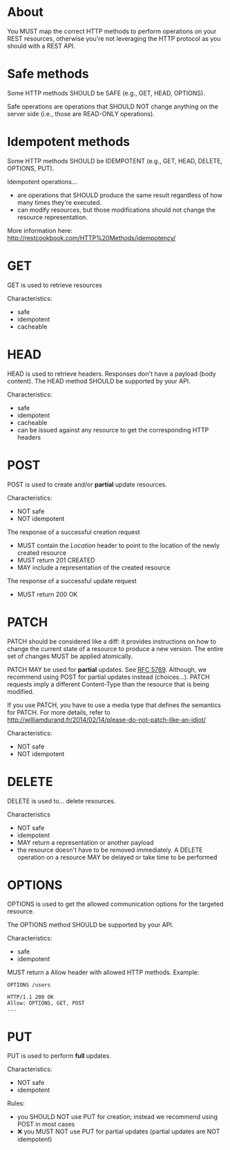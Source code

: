 # About
You MUST map the correct HTTP methods to perform operations on your REST resources, otherwise you're not leveraging the HTTP protocol as you should with a REST API.

# Safe methods
Some HTTP methods SHOULD be SAFE (e.g., GET, HEAD, OPTIONS).

Safe operations are operations that SHOULD NOT change anything on the server side (i.e., those are READ-ONLY operations).

# Idempotent methods
Some HTTP methods SHOULD be IDEMPOTENT (e.g., GET, HEAD, DELETE, OPTIONS, PUT).

Idempotent operations...
* are operations that SHOULD produce the same result regardless of how many times they're executed.
* can modify resources, but those modifications should not change the resource representation. 

More information here: http://restcookbook.com/HTTP%20Methods/idempotency/

# GET
GET is used to retrieve resources

Characteristics:
* safe
* idempotent
* cacheable

# HEAD
HEAD is used to retrieve headers. Responses don't have a payload (body content).
The HEAD method SHOULD be supported by your API.

Characteristics:
* safe
* idempotent
* cacheable
* can be issued against any resource to get the corresponding HTTP headers

# POST
POST is used to create and/or **partial** update resources.

Characteristics:
* NOT safe
* NOT idempotent

The response of a successful creation request
* MUST contain the _Location_ header to point to the location of the newly created resource
* MUST return 201 CREATED
* MAY include a representation of the created resource

The response of a successful update request
* MUST return 200 OK

# PATCH
PATCH should be considered like a diff: it provides instructions on how to change the current state of a resource to produce a new version. The entire set of changes MUST be applied atomically.

PATCH MAY be used for **partial** updates. See [RFC 5789](https://tools.ietf.org/html/rfc5789). Although, we recommend using POST for partial updates instead (choices...). PATCH requests imply a different Content-Type than the resource that is being modified.

If you use PATCH, you have to use a media type that defines the semantics for PATCH. For more details, refer to http://williamdurand.fr/2014/02/14/please-do-not-patch-like-an-idiot/

Characteristics:
* NOT safe
* NOT idempotent

# DELETE
DELETE is used to... delete resources.

Characteristics
* NOT safe
* idempotent
* MAY return a representation or another payload
* the resource doesn't have to be removed immediately. A DELETE operation on a resource MAY be delayed or take time to be performed

# OPTIONS
OPTIONS is used to get the allowed communication options for the targeted resource.

The OPTIONS method SHOULD be supported by your API.

Characteristics:
* safe
* idempotent

MUST return a Allow header with allowed HTTP methods. Example:

```
OPTIONS /users
 
HTTP/1.1 200 OK
Allow: OPTIONS, GET, POST
...
```

# PUT
PUT is used to perform **full** updates.

Characteristics:
* NOT safe
* idempotent

Rules:
* you SHOULD NOT use PUT for creation; instead we recommend using POST in most cases
* :x: you MUST NOT use PUT for partial updates (partial updates are NOT idempotent)